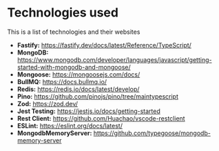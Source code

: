 # Technologies used

This is a list of technologies and their websites

- **Fastify:** https://fastify.dev/docs/latest/Reference/TypeScript/
- **MongoDB:** https://www.mongodb.com/developer/languages/javascript/getting-started-with-mongodb-and-mongoose/
- **Mongoose:** https://mongoosejs.com/docs/
- **BullMQ:** https://docs.bullmq.io/
- **Redis:** https://redis.io/docs/latest/develop/
- **Pino:** https://github.com/pinojs/pino/tree/maintypescript
- **Zod:** https://zod.dev/
- **Jest Testing:** https://jestjs.io/docs/getting-started
- **Rest Client:** https://github.com/Huachao/vscode-restclient
- **ESLint:** https://eslint.org/docs/latest/
- **MongodbMemoryServer:** https://github.com/typegoose/mongodb-memory-server
